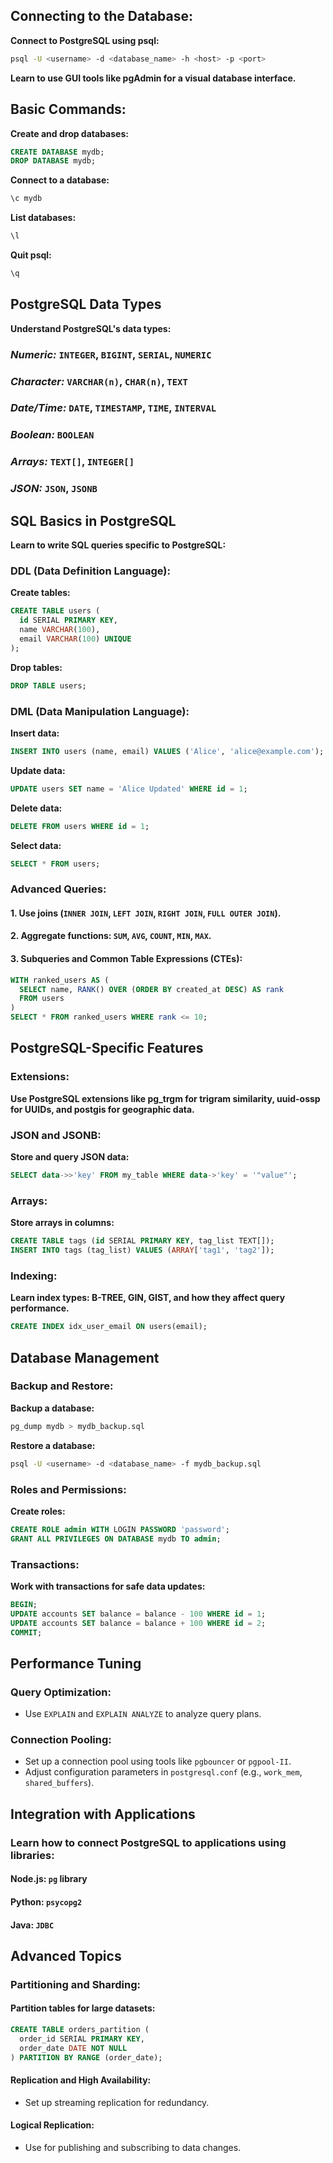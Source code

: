 ## Connecting to the Database:
__Connect to PostgreSQL using psql:__
```sh
psql -U <username> -d <database_name> -h <host> -p <port>
```
__Learn to use GUI tools like pgAdmin for a visual database interface.__

## Basic Commands:
__Create and drop databases:__
```sql
CREATE DATABASE mydb;
DROP DATABASE mydb;
```
__Connect to a database:__
```bash
\c mydb
```
__List databases:__
```bash
\l
```
__Quit psql:__
```bash
\q
```

## PostgreSQL Data Types
__Understand PostgreSQL's data types:__

### *Numeric:* `INTEGER`, `BIGINT`, `SERIAL`, `NUMERIC`

### *Character:* `VARCHAR(n)`, `CHAR(n)`, `TEXT`

### *Date/Time:* `DATE`, `TIMESTAMP`, `TIME`, `INTERVAL`

### *Boolean:* `BOOLEAN`

### *Arrays:* `TEXT[]`, `INTEGER[]`

### *JSON:* `JSON`, `JSONB`

##  SQL Basics in PostgreSQL
__Learn to write SQL queries specific to PostgreSQL:__

### DDL (Data Definition Language):
__Create tables:__
```sql
CREATE TABLE users (
  id SERIAL PRIMARY KEY,
  name VARCHAR(100),
  email VARCHAR(100) UNIQUE
);
```
__Drop tables:__
```sql
DROP TABLE users;
```
### DML (Data Manipulation Language):
__Insert data:__
```sql
INSERT INTO users (name, email) VALUES ('Alice', 'alice@example.com');
```
__Update data:__
```sql
UPDATE users SET name = 'Alice Updated' WHERE id = 1;
```
__Delete data:__
```sql
DELETE FROM users WHERE id = 1;
```
__Select data:__
```sql
SELECT * FROM users;
```
### Advanced Queries:
#### 1. Use joins (`INNER JOIN`, `LEFT JOIN`, `RIGHT JOIN`, `FULL OUTER JOIN`).
#### 2. Aggregate functions: `SUM`, `AVG`, `COUNT`, `MIN`, `MAX`.
#### 3. Subqueries and Common Table Expressions (CTEs):
```sql
WITH ranked_users AS (
  SELECT name, RANK() OVER (ORDER BY created_at DESC) AS rank
  FROM users
)
SELECT * FROM ranked_users WHERE rank <= 10;
```
## PostgreSQL-Specific Features
### Extensions:
__Use PostgreSQL extensions like pg_trgm for trigram similarity, uuid-ossp for UUIDs, and postgis for geographic data.__
### JSON and JSONB:
__Store and query JSON data:__
```sql
SELECT data->>'key' FROM my_table WHERE data->'key' = '"value"';
```
### Arrays:
__Store arrays in columns:__
```sql
CREATE TABLE tags (id SERIAL PRIMARY KEY, tag_list TEXT[]);
INSERT INTO tags (tag_list) VALUES (ARRAY['tag1', 'tag2']);
```
### Indexing:
__Learn index types: B-TREE, GIN, GIST, and how they affect query performance.__
```sql
CREATE INDEX idx_user_email ON users(email);
```

##  Database Management
### Backup and Restore:
__Backup a database:__
```bash
pg_dump mydb > mydb_backup.sql
```
__Restore a database:__
```bash
psql -U <username> -d <database_name> -f mydb_backup.sql
```
### Roles and Permissions:
__Create roles:__
```sql
CREATE ROLE admin WITH LOGIN PASSWORD 'password';
GRANT ALL PRIVILEGES ON DATABASE mydb TO admin;
```
### Transactions:
__Work with transactions for safe data updates:__

```sql
BEGIN;
UPDATE accounts SET balance = balance - 100 WHERE id = 1;
UPDATE accounts SET balance = balance + 100 WHERE id = 2;
COMMIT;
```

## Performance Tuning

### Query Optimization:
- Use `EXPLAIN` and `EXPLAIN ANALYZE` to analyze query plans.
### Connection Pooling:
- Set up a connection pool using tools like `pgbouncer` or `pgpool-II`.
- Adjust configuration parameters in `postgresql.conf` (e.g., `work_mem`, `shared_buffers`).

##  Integration with Applications

### Learn how to connect PostgreSQL to applications using libraries:

#### Node.js: `pg` library

#### Python: `psycopg2`

#### Java: `JDBC`


## Advanced Topics

### Partitioning and Sharding:
#### Partition tables for large datasets:
```sql
CREATE TABLE orders_partition (
  order_id SERIAL PRIMARY KEY,
  order_date DATE NOT NULL
) PARTITION BY RANGE (order_date);
```
#### Replication and High Availability:
- Set up streaming replication for redundancy.

#### Logical Replication:
- Use for publishing and subscribing to data changes.
